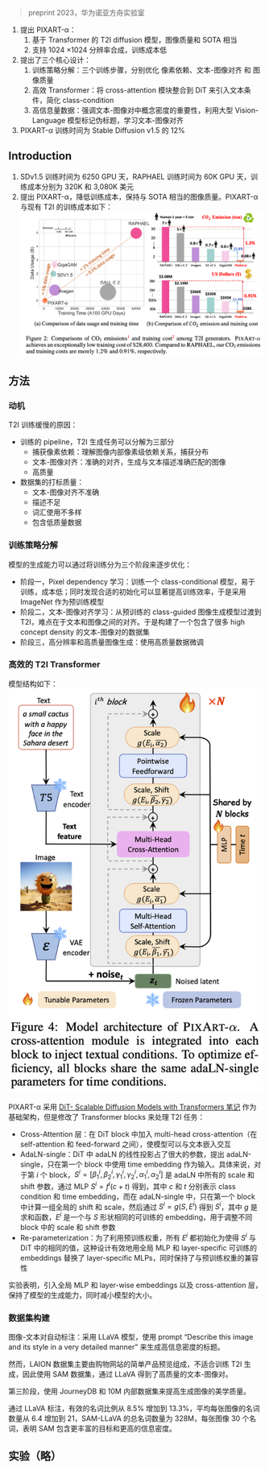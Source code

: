 > preprint 2023，华为诺亚方舟实验室

1. 提出 PIXART-α：
    1. 基于 Transformer 的 T2I diffusion 模型，图像质量和 SOTA 相当
    2. 支持 1024 ×1024 分辨率合成，训练成本低
2. 提出了三个核心设计：
    1. 训练策略分解：三个训练步骤，分别优化 像素依赖、文本-图像对齐 和 图像质量
    2. 高效 Transformer：将 cross-attention 模块整合到 DiT 来引入文本条件，简化 class-condition 
    3. 高信息量数据：强调文本-图像对中概念密度的重要性，利用大型 Vision-Language 模型标记伪标题，学习文本-图像对齐
3. PIXART-α 训练时间为 Stable Diffusion v1.5 的 12%

## Introduction
1. SDv1.5 训练时间为 6250 GPU 天，RAPHAEL 训练时间为 60K GPU 天，训练成本分别为 320K 和 3,080K 美元
1. 提出 PIXART-α，降低训练成本，保持与 SOTA 相当的图像质量。PIXART-α 与现有 T2I 的训练成本如下：
![](image/Pasted%20image%2020241224101633.png)

## 方法

### 动机

T2I 训练缓慢的原因：
+ 训练的 pipeline，T2I 生成任务可以分解为三部分
	+ 捕获像素依赖：理解图像内部像素级依赖关系，捕获分布
	+ 文本-图像对齐：准确的对齐，生成与文本描述准确匹配的图像
	+ 高质量
+ 数据集的打标质量：
	+ 文本-图像对齐不准确
	+ 描述不足
	+ 词汇使用不多样
	+ 包含低质量数据

### 训练策略分解

模型的生成能力可以通过将训练分为三个阶段来逐步优化：
+ 阶段一，Pixel dependency 学习：训练一个 class-conditional 模型，易于训练，成本低；同时发现合适的初始化可以显著提高训练效率，于是采用 ImageNet 作为预训练模型
+ 阶段二，文本-图像对齐学习：从预训练的 class-guided 图像生成模型过渡到 T2I，难点在于文本和图像之间的对齐。于是构建了一个包含了很多 high concept density 的文本-图像对的数据集
+ 阶段三，高分辨率和高质量图像生成：使用高质量数据微调

### 高效的 T2I Transformer

模型结构如下：
![](image/Pasted%20image%2020241224153432.png)

PIXART-α 采用 [DiT- Scalable Diffusion Models with Transformers 笔记](DiT-%20Scalable%20Diffusion%20Models%20with%20Transformers%20笔记.md) 作为基础架构，但是修改了 Transformer blocks 来处理 T2I 任务：
+ Cross-Attention 层：在 DiT block 中加入 multi-head cross-attention（在self-attention 和 feed-forward 之间），使模型可以与文本嵌入交互
+ AdaLN-single：DiT 中 adaLN 的线性投影占了很大的参数，提出 adaLN-single，只在第一个 block 中使用 time embedding 作为输入。具体来说，对于第 $i$ 个 block，$S^{i} = [β^{i}_{1},β^{i}_{2},γ^{i}_{1},γ^{i}_{2},α^{i}_{1},α^{i}_{2}]$ 是 adaLN 中所有的 scale 和 shift 参数，通过 MLP $S^{i} = f^{i}(c+t)$ 得到，其中 $c$ 和 $t$ 分别表示 class condition 和 time embedding，而在 adaLN-single 中，只在第一个 block 中计算一组全局的 shift 和 scale，然后通过 $S^{i} = g(S,E^{i})$ 得到 $S^{i}$，其中 $g$ 是求和函数，$E^{i}$ 是一个与 $S$ 形状相同的可训练的 embedding，用于调整不同 block 中的 scale 和 shift 参数
+ Re-parameterization：为了利用预训练权重，所有 $E^{i}$ 都初始化为使得 $S^{i}$ 与 DiT 中的相同的值，这种设计有效地用全局 MLP 和 layer-specific 可训练的 embeddings 替换了 layer-specific MLPs，同时保持了与预训练权重的兼容性

实验表明，引入全局 MLP 和 layer-wise embeddings 以及 cross-attention 层，保持了模型的生成能力，同时减小模型的大小。

### 数据集构建

图像-文本对自动标注：采用 LLaVA 模型，使用 prompt “Describe this image and its style in a very detailed manner” 来生成高信息密度的标题。

然而，LAION 数据集主要由购物网站的简单产品预览组成，不适合训练 T2I 生成，因此使用 SAM 数据集，通过 LLaVA 得到了高质量的文本-图像对。

第三阶段，使用 JourneyDB 和 10M 内部数据集来提高生成图像的美学质量。

通过 LLaVA 标注，有效的名词比例从 8.5% 增加到 13.3%，平均每张图像的名词数量从 6.4 增加到 21，SAM-LLaVA 的总名词数量为 328M，每张图像 30 个名词，表明 SAM 包含更丰富的目标和更高的信息密度。

## 实验（略）

